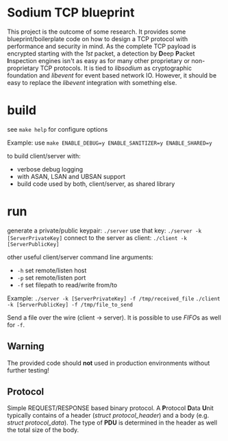 # Sodium TCP blueprint
This project is the outcome of some research. It provides some blueprint/boilerplate code on how to design a TCP protocol with performance and security in mind. As the complete TCP payload is encrypted starting with the *1st* packet, a detection by **D**eep **P**acket **I**nspection engines isn't as easy as for many other proprietary or non-proprietary TCP protocols.
It is tied to *libsodium* as cryptographic foundation and *libevent* for event based network IO. However, it should be easy to replace the *libevent* integration with something else.

# build
see `make help` for configure options

Example:
use `make ENABLE_DEBUG=y ENABLE_SANITIZER=y ENABLE_SHARED=y`

to build client/server with:
 * verbose debug logging
 * with ASAN, LSAN and UBSAN support
 * build code used by both, client/server, as shared library

# run
generate a private/public keypair: `./server`
use that key: `./server -k [ServerPrivateKey]`
connect to the server as client: `./client -k [ServerPublicKey]`

other useful client/server command line arguments:
 * `-h` set remote/listen host
 * `-p` set remote/listen port
 * `-f` set filepath to read/write from/to

Example:
`./server -k [ServerPrivateKey] -f /tmp/received_file`
`./client -k [ServerPublicKey] -f /tmp/file_to_send`

Send a file over the wire (client -> server).
It is possible to use *FIFO*s as well for `-f`.

## Warning
The provided code should **not** used in production environments without further testing!

## Protocol
Simple REQUEST/RESPONSE based binary protocol. A **P**rotocol **D**ata **U**nit typically contains of a header (*struct protocol_header*) and a body (e.g. *struct protocol_data*).
The type of **PDU** is determined in the header as well the total size of the body.

